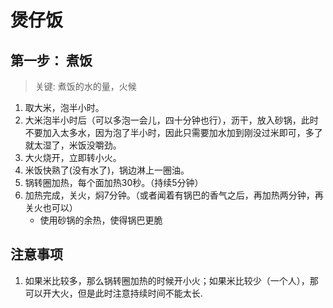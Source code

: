 # 煲仔饭
## 第一步： 煮饭
> 关键: 煮饭的水的量，火候
1. 取大米，泡半小时。
2. 大米泡半小时后（可以多泡一会儿，四十分钟也行），沥干，放入砂锅，此时不要加入太多水，因为泡了半小时，因此只需要加水加到刚没过米即可，多了就太湿了，米饭没嚼劲。
3. 大火烧开，立即转小火。
4. 米饭快熟了(没有水了)，锅边淋上一圈油。
5. 锅转圈加热，每个面加热30秒。（持续5分钟）
6. 加热完成，关火，焖7分钟。（或者闻着有锅巴的香气之后，再加热两分钟，再关火也可以）
   - 使用砂锅的余热，使得锅巴更脆
## 注意事项
1. 如果米比较多，那么锅转圈加热的时候开小火；如果米比较少（一个人），那可以开大火，但是此时注意持续时间不能太长.
